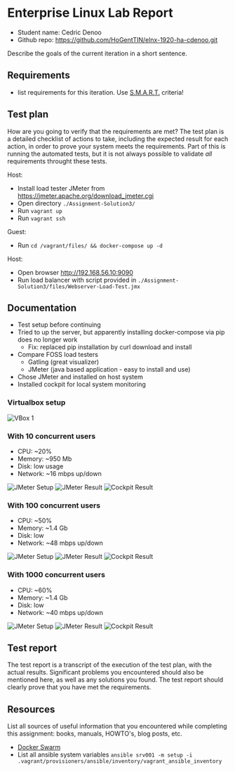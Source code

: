 # Enterprise Linux Lab Report

- Student name: Cedric Denoo
- Github repo: <https://github.com/HoGentTIN/elnx-1920-ha-cdenoo.git>

Describe the goals of the current iteration in a short sentence.

## Requirements

- list requirements for this iteration. Use [S.M.A.R.T.](https://en.wikipedia.org/wiki/SMART_criteria) criteria!

## Test plan

How are you going to verify that the requirements are met? The test plan is a detailed checklist of actions to take, including the expected result for each action, in order to prove your system meets the requirements. Part of this is running the automated tests, but it is not always possible to validate *all* requirements throught these tests.

Host:
- Install load tester JMeter from https://jmeter.apache.org/download_jmeter.cgi
- Open directory `./Assignment-Solution3/`
- Run `vagrant up`
- Run `vagrant ssh`

Guest:
- Run `cd /vagrant/files/ && docker-compose up -d`

Host:
- Open browser http://192.168.56.10:9090
- Run load balancer with script provided in `./Assignment-Solution3/files/Webserver-Load-Test.jmx`

## Documentation

- Test setup before continuing
- Tried to up the server, but apparently installing docker-compose via pip does no longer work
  - Fix: replaced pip installation by curl download and install
- Compare FOSS load testers
  - Gatling (great visualizer)
  - JMeter (java based application - easy to install and use)
- Chose JMeter and installed on host system
- Installed cockpit for local system monitoring

### Virtualbox setup

![VBox 1](img/R3/VBox_1Core_6Gb.png)

### With 10 concurrent users

- CPU: ~20%
- Memory: ~950 Mb
- Disk: low usage
- Network: ~16 mbps up/down

![JMeter Setup](img/R3/JMeter_10_Threads_Setup.png)
![JMeter Result](img/R3/JMeter_10_Threads_Result.png)
![Cockpit Result](img/R3/Cockpit_10_Threads.png)

### With 100 concurrent users

- CPU: ~50%
- Memory: ~1.4 Gb
- Disk: low
- Network: ~48 mbps up/down

![JMeter Setup](img/R3/JMeter_100_Threads_Setup.png)
![JMeter Result](img/R3/JMeter_100_Threads_Result.png)
![Cockpit Result](img/R3/Cockpit_100_Threads.png)

### With 1000 concurrent users

- CPU: ~60%
- Memory: ~1.4 Gb
- Disk: low
- Network: ~40 mbps up/down

![JMeter Setup](img/R3/JMeter_1000_Threads_Setup.png)
![JMeter Result](img/R3/JMeter_1000_Threads_Result.png)
![Cockpit Result](img/R3/Cockpit_1000_Threads.png)

## Test report

The test report is a transcript of the execution of the test plan, with the actual results. Significant problems you encountered should also be mentioned here, as well as any solutions you found. The test report should clearly prove that you have met the requirements.

## Resources

List all sources of useful information that you encountered while completing this assignment: books, manuals, HOWTO's, blog posts, etc.

- [Docker Swarm](https://docs.docker.com/get-started/part4/)
- List all ansible system variables `ansible srv001 -m setup -i .vagrant/provisioners/ansible/inventory/vagrant_ansible_inventory`